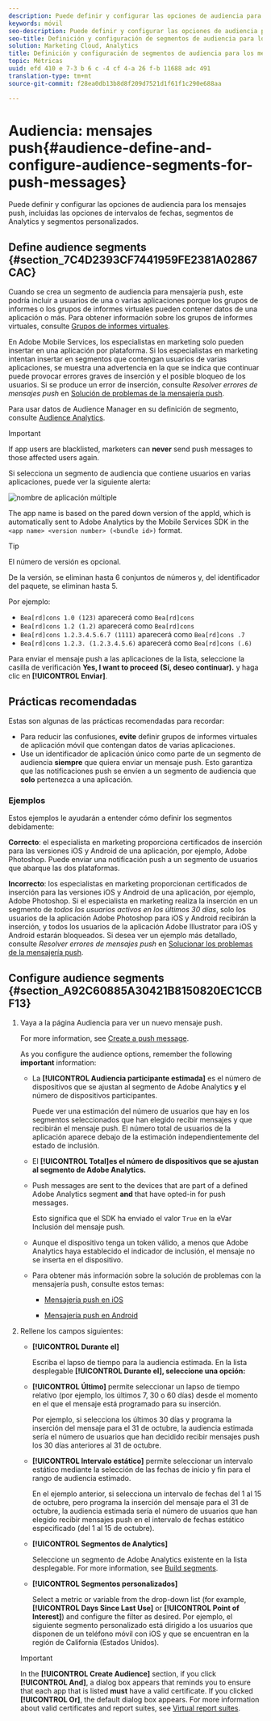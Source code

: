 ```yaml
---
description: Puede definir y configurar las opciones de audiencia para los mensajes push, incluidas las opciones de intervalos de fechas, segmentos de Analytics y segmentos personalizados.
keywords: móvil
seo-description: Puede definir y configurar las opciones de audiencia para los mensajes push, incluidas las opciones de intervalos de fechas, segmentos de Analytics y segmentos personalizados.
seo-title: Definición y configuración de segmentos de audiencia para los mensajes push
solution: Marketing Cloud, Analytics
title: Definición y configuración de segmentos de audiencia para los mensajes push
topic: Métricas
uuid: efd 410 e 7-3 b 6 c -4 cf 4-a 26 f-b 11688 adc 491
translation-type: tm+mt
source-git-commit: f28ea0db13b8d8f209d7521d1f61f1c290e688aa

---
```



# Audiencia: mensajes push{#audience-define-and-configure-audience-segments-for-push-messages}

Puede definir y configurar las opciones de audiencia para los mensajes push, incluidas las opciones de intervalos de fechas, segmentos de Analytics y segmentos personalizados.

## Define audience segments {#section_7C4D2393CF7441959FE2381A02867CAC}

Cuando se crea un segmento de audiencia para mensajería push, este podría incluir a usuarios de una o varias aplicaciones porque los grupos de informes o los grupos de informes virtuales pueden contener datos de una aplicación o más. Para obtener información sobre los grupos de informes virtuales, consulte [Grupos de informes virtuales](/help/using/manage-apps/c-mob-vrs.md).

En Adobe Mobile Services, los especialistas en marketing solo pueden insertar en una aplicación por plataforma. Si los especialistas en marketing intentan insertar en segmentos que contengan usuarios de varias aplicaciones, se muestra una advertencia en la que se indica que continuar puede provocar errores graves de inserción y el posible bloqueo de los usuarios. Si se produce un error de inserción, consulte *Resolver errores de mensajes push* en [Solución de problemas de la mensajería push](/help/using/in-app-messaging/t-create-push-message/c-schedule-push-message.md).

Para usar datos de Audience Manager en su definición de segmento, consulte [Audience Analytics](https://docs-author-stg.corp.adobe.com/content/help/en/analytics/integration/audience-analytics/mc-audiences-aam.html).

>[!IMPORTANT]
>
>If app users are blacklisted, marketers can **never** send push messages to those affected users again.

Si selecciona un segmento de audiencia que contiene usuarios en varias aplicaciones, puede ver la siguiente alerta:

![nombre de aplicación múltiple](assets/multiple_appname.png)

The app name is based on the pared down version of the appId, which is automatically sent to Adobe Analytics by the Mobile Services SDK in the `<app name> <version number> (<bundle id>)` format.

>[!TIP]
>
>El número de versión es opcional.

De la versión, se eliminan hasta 6 conjuntos de números y, del identificador del paquete, se eliminan hasta 5.

Por ejemplo:

* `Bea[rd]cons 1.0 (123)` aparecerá como `Bea[rd]cons`
* `Bea[rd]cons 1.2 (1.2)` aparecerá como `Bea[rd]cons`
* `Bea[rd]cons 1.2.3.4.5.6.7 (1111)` aparecerá como `Bea[rd]cons .7`
* `Bea[rd]cons 1.2.3. (1.2.3.4.5.6)` aparecerá como `Bea[rd]cons (.6)`

Para enviar el mensaje push a las aplicaciones de la lista, seleccione la casilla de verificación **Yes, I want to proceed (Sí, deseo continuar).** y haga clic en **[!UICONTROL Enviar]**.

## Prácticas recomendadas

Estas son algunas de las prácticas recomendadas para recordar:

* Para reducir las confusiones, **evite** definir grupos de informes virtuales de aplicación móvil que contengan datos de varias aplicaciones.
* Use un identificador de aplicación único como parte de un segmento de audiencia **siempre** que quiera enviar un mensaje push.
Esto garantiza que las notificaciones push se envíen a un segmento de audiencia que **solo** pertenezca a una aplicación.

### Ejemplos

Estos ejemplos le ayudarán a entender cómo definir los segmentos debidamente:

**Correcto**: el especialista en marketing proporciona certificados de inserción para las versiones iOS y Android de una aplicación, por ejemplo, Adobe Photoshop. Puede enviar una notificación push a un segmento de usuarios que abarque las dos plataformas.

**Incorrecto**: los especialistas en marketing proporcionan certificados de inserción para las versiones iOS y Android de una aplicación, por ejemplo, Adobe Photoshop. Si el especialista en marketing realiza la inserción en un segmento de *todos los usuarios activos en los últimos 30 días*, solo los usuarios de la aplicación Adobe Photoshop para iOS y Android recibirán la inserción, y todos los usuarios de la aplicación Adobe Illustrator para iOS y Android estarán bloqueados. Si desea ver un ejemplo más detallado, consulte *Resolver errores de mensajes push* en [Solucionar los problemas de la mensajería push](/help/using/in-app-messaging/t-create-push-message/c-troubleshooting-push-messaging.md).

## Configure audience segments {#section_A92C60885A30421B8150820EC1CCBF13}

1. Vaya a la página Audiencia para ver un nuevo mensaje push.

   For more information, see [Create a push message](/help/using/in-app-messaging/t-create-push-message/t-create-push-message.md).

   As you configure the audience options, remember the following **important** information:

   * La **[!UICONTROL Audiencia participante estimada]** es el número de dispositivos que se ajustan al segmento de Adobe Analytics **y** el número de dispositivos participantes.

      Puede ver una estimación del número de usuarios que hay en los segmentos seleccionados que han elegido recibir mensajes y que recibirán el mensaje push. El número total de usuarios de la aplicación aparece debajo de la estimación independientemente del estado de inclusión.

   * El **[!UICONTROL Total]es el número de dispositivos que se ajustan al segmento de Adobe Analytics.**

   * Push messages are sent to the devices that are part of a defined Adobe Analytics segment **and** that have opted-in for push messages.

      Esto significa que el SDK ha enviado el valor `True` en la eVar Inclusión del mensaje push.

   * Aunque el dispositivo tenga un token válido, a menos que Adobe Analytics haya establecido el indicador de inclusión, el mensaje no se inserta en el dispositivo.

   * Para obtener más información sobre la solución de problemas con la mensajería push, consulte estos temas:

      * [Mensajería push en iOS](https://docs.adobe.com/content/help/en/mobile-services/ios/messaging-ios/push-messaging/push-messaging.html)

      * [Mensajería push en Android](https://docs.adobe.com/content/help/en/mobile-services/android/messaging-android/push-messaging/push-messaging.html)

1. Rellene los campos siguientes:

   * **[!UICONTROL Durante el]**

      Escriba el lapso de tiempo para la audiencia estimada. En la lista desplegable **[!UICONTROL Durante el], seleccione una opción:**

   * **[!UICONTROL Último]** permite seleccionar un lapso de tiempo relativo (por ejemplo, los últimos 7, 30 o 60 días) desde el momento en el que el mensaje está programado para su inserción.

      Por ejemplo, si selecciona los últimos 30 días y programa la inserción del mensaje para el 31 de octubre, la audiencia estimada sería el número de usuarios que han decidido recibir mensajes push los 30 días anteriores al 31 de octubre.

   * **[!UICONTROL Intervalo estático]** permite seleccionar un intervalo estático mediante la selección de las fechas de inicio y fin para el rango de audiencia estimado.

      En el ejemplo anterior, si selecciona un intervalo de fechas del 1 al 15 de octubre, pero programa la inserción del mensaje para el 31 de octubre, la audiencia estimada sería el número de usuarios que han elegido recibir mensajes push en el intervalo de fechas estático especificado (del 1 al 15 de octubre).

   * **[!UICONTROL Segmentos de Analytics]**

      Seleccione un segmento de Adobe Analytics existente en la lista desplegable. For more information, see [Build segments](https://docs.adobe.com/content/help/en/analytics/components/segmentation/segmentation-workflow/seg-build.html).

   * **[!UICONTROL Segmentos personalizados]**

      Select a metric or variable from the drop-down list (for example, **[!UICONTROL Days Since Last Use]** or **[!UICONTROL Point of Interest]**) and configure the filter as desired. Por ejemplo, el siguiente segmento personalizado está dirigido a los usuarios que disponen de un teléfono móvil con iOS y que se encuentran en la región de California (Estados Unidos).
   >[!IMPORTANT]
   >
   >In the **[!UICONTROL Create Audience]** section, if you click **[!UICONTROL And]**, a dialog box appears that reminds you to ensure that each app that is listed **must** have a valid certificate. If you clicked **[!UICONTROL Or]**, the default dialog box appears. For more information about valid certificates and report suites, see [Virtual report suites](/help/using/manage-apps/c-mob-vrs.md).
